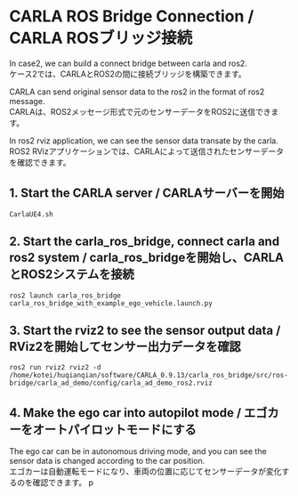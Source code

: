 # CARLA ROS Bridge Connection / CARLA ROSブリッジ接続

In case2, we can build a connect bridge between carla and ros2.  
ケース2では、CARLAとROS2の間に接続ブリッジを構築できます。

CARLA can send original sensor data to the ros2 in the format of ros2 message.  
CARLAは、ROS2メッセージ形式で元のセンサーデータをROS2に送信できます。

In ros2 rviz application, we can see the sensor data transate by the carla.  
ROS2 RVizアプリケーションでは、CARLAによって送信されたセンサーデータを確認できます。

## 1. Start the CARLA server / CARLAサーバーを開始
    CarlaUE4.sh

## 2. Start the carla_ros_bridge, connect carla and ros2 system / carla_ros_bridgeを開始し、CARLAとROS2システムを接続
    ros2 launch carla_ros_bridge  carla_ros_bridge_with_example_ego_vehicle.launch.py 

## 3. Start the rviz2 to see the sensor output data / RViz2を開始してセンサー出力データを確認
    ros2 run rviz2 rviz2 -d /home/kotei/huqianqian/software/CARLA_0.9.13/carla_ros_bridge/src/ros-bridge/carla_ad_demo/config/carla_ad_demo_ros2.rviz 

## 4. Make the ego car into autopilot mode / エゴカーをオートパイロットモードにする
The ego car can be in autonomous driving mode, and you can see the sensor data is changed according to the car position.  
エゴカーは自動運転モードになり、車両の位置に応じてセンサーデータが変化するのを確認できます。
    p

